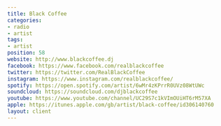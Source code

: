 ```yaml
---
title: Black Coffee
categories:
- radio
- artist
tags:
- artist
position: 58
website: http://www.blackcoffee.dj
facebook: https://www.facebook.com/realblackcoffee
twitter: https://twitter.com/RealBlackCoffee
instagram: https://www.instagram.com/realblackcoffee/
spotify: https://open.spotify.com/artist/6wMr4zKPrrR0UVz08WtUWc
soundcloud: https://soundcloud.com/djblackcoffee
youtube: https://www.youtube.com/channel/UC29S7c1kVImOUiHT6rM57XA
apple: https://itunes.apple.com/gb/artist/black-coffee/id306140760
layout: client
---
```


